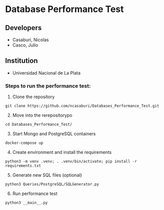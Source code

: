 # Database Performance Test
## Developers
 
* Casaburi, Nicolas
* Casco, Julio

## Institution

* Universidad Nacional de La Plata

### Steps to run the performance test:
1. Clone the repository
```
git clone https://github.com/ncasaburi/Databases_Performance_Test.git
```
2. Move into the rerepositorypo
```
cd Databases_Performance_Test/
```
3. Start Mongo and PostgreSQL containers
```
docker-compose up
```
4. Create environment and install the requirements
```
python3 -m venv .venv; . .venv/bin/activate; pip install -r requirements.txt
```
5. Generate new SQL files (optional)
```
python3 Queries/PostgreSQL/SQLGenerator.py 
```
6. Run performance test
```
python3 __main__.py
```